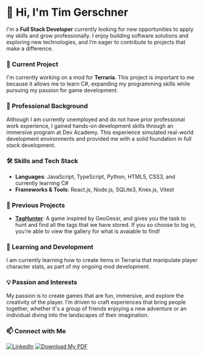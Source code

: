 # 👋 Hi, I'm Tim Gerschner

I'm a **Full Stack Developer** currently looking for new opportunities to apply my skills and grow professionally. I enjoy building software solutions and exploring new technologies, and I’m eager to contribute to projects that make a difference.

### 🚀 Current Project
I'm currently working on a mod for **Terraria**. This project is important to me because it allows me to learn C#, expanding my programming skills while pursuing my passion for game development.

### 💼 Professional Background
Although I am currently unemployed and do not have prior professional work experience, I gained hands-on development skills through an immersive program at Dev Academy. This experience simulated real-world development environments and provided me with a solid foundation in full stack development.

### 🛠️ Skills and Tech Stack
- **Languages**: JavaScript, TypeScript, Python, HTML5, CSS3, and currently learning C#
- **Frameworks & Tools**: React.js, Node.js, SQLite3, Knex.js, Vitest

### 🔧 Previous Projects
- **[TagHunter](https://taghunter-mako-kotare-2024.pushed.nz/)**: A game inspired by GeoGessr, and gives you the task to hunt and find all the tags that we have stored. If you so choose to log in, you're able to view the gallery for what is avaiable to find!

### 🌱 Learning and Development
I am currently learning how to create items in Terraria that manipulate player character stats, as part of my ongoing mod development.

### 💡 Passion and Interests
My passion is to create games that are fun, immersive, and explore the creativity of the player. I’m driven to craft experiences that bring people together, whether it's a group of friends enjoying a new adventure or an individual diving into the landscapes of their imagination.

### 📫 Connect with Me
[![LinkedIn](https://img.shields.io/badge/LinkedIn-0077B5?style=for-the-badge&logo=linkedin&logoColor=white)](https://www.linkedin.com/in/tim-gerschner/)
[![Download My PDF](https://img.shields.io/badge/Download-PDF-red?style=for-the-badge&logo=download&logoColor=white)](https://github.com/TheFlyingDeutchMan/TheFlyingDeutchMan/raw/main/TimGerschnerCV(3).pdf)
